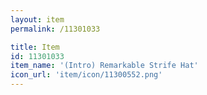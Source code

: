 ```yaml
---
layout: item
permalink: /11301033

title: Item
id: 11301033
item_name: '(Intro) Remarkable Strife Hat'
icon_url: 'item/icon/11300552.png'
---
```

